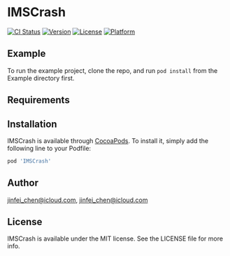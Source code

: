 # IMSCrash

[![CI Status](https://img.shields.io/travis/jinfei_chen@icloud.com/IMSCrash.svg?style=flat)](https://travis-ci.org/jinfei_chen@icloud.com/IMSCrash)
[![Version](https://img.shields.io/cocoapods/v/IMSCrash.svg?style=flat)](https://cocoapods.org/pods/IMSCrash)
[![License](https://img.shields.io/cocoapods/l/IMSCrash.svg?style=flat)](https://cocoapods.org/pods/IMSCrash)
[![Platform](https://img.shields.io/cocoapods/p/IMSCrash.svg?style=flat)](https://cocoapods.org/pods/IMSCrash)

## Example

To run the example project, clone the repo, and run `pod install` from the Example directory first.

## Requirements

## Installation

IMSCrash is available through [CocoaPods](https://cocoapods.org). To install
it, simply add the following line to your Podfile:

```ruby
pod 'IMSCrash'
```

## Author

jinfei_chen@icloud.com, jinfei_chen@icloud.com

## License

IMSCrash is available under the MIT license. See the LICENSE file for more info.
